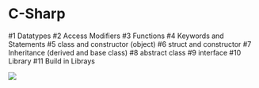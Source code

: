 # C-Sharp

#1 Datatypes
#2 Access Modifiers
#3 Functions
#4 Keywords and Statements
#5 class and constructor (object)
#6 struct and constructor
#7 Inheritance (derived and base class) 
#8 abstract class
#9 interface
#10 Library
#11 Build in Librays


<img src="https://miro.medium.com/max/500/1*y6Opk-cAQVe6uyKYH3306g.png">
